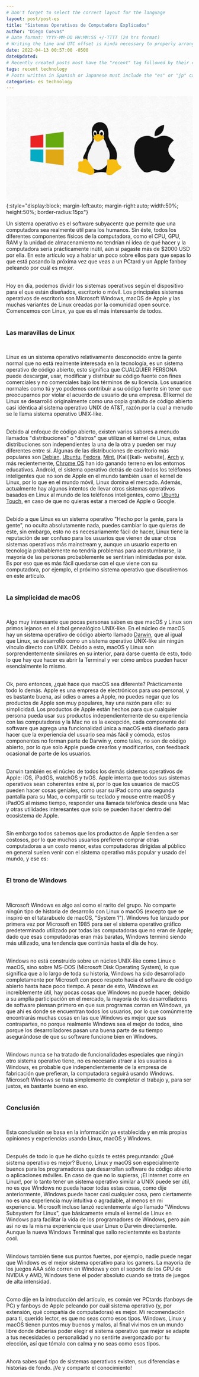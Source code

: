 ```yaml
---
# Don't forget to select the correct layout for the language
layout: post/post-es
title: "Sistemas Operativos de Computadora Explicados"
author: "Diego Cuevas"
# Date format: YYYY-MM-DD HH:MM:SS +/-TTTT (24 hrs format)
# Writing the time and UTC offset is kinda necessary to properly arrange the posts in their respective indexes
date: 2022-04-13 00:57:00 -0500
dateUpdated:
# Recently created posts most have the "recent" tag followed by their category in the "tags" variable. Remove "recent" after a while
tags: recent technology
# Posts written in Spanish or Japanese must include the "es" or "jp" category respectively AS THE FIRST one listed. Then write its normal category
categories: es technology
---
```


![Computer OSs](/assets/img/os-image.jpeg){:style="display:block; margin-left:auto; margin-right:auto; width:50%; height:50%; border-radius:15px"} <br>

Un sistema operativo es el software subyacente que permite que una computadora sea realmente útil para los humanos. Sin éste, todos los diferentes componentes físicos de la computadora, como el CPU, GPU, RAM y la unidad de almacenamiento no tendrían ni idea de qué hacer y la computadora sería prácticamente inútil, aún si pagaste más de $2000 USD por ella. En este artículo voy a hablar un poco sobre ellos para que sepas lo que está pasando la próxima vez que veas a un PCtard y un Apple fanboy peleando por cuál es mejor.
<br><br>

Hoy en día, podemos dividir los sistemas operativos según el dispositivo para el que están diseñados, escritorio o móvil. Los principales sistemas operativos de escritorio son Microsoft Windows, macOS de Apple y las muchas variantes de Linux creadas por la comunidad open source. Comencemos con Linux, ya que es el más interesante de todos.
<br><br>

### Las maravillas de Linux
<br>

Linux es un sistema operativo relativamente desconocido entre la gente normal que no está realmente interesada en la tecnología, es un sistema operativo de código abierto, esto significa que CUALQUIER PERSONA puede descargar, usar, modificar y distribuir su código fuente con fines comerciales y no comerciales bajo los términos de su licencia. Los usuarios normales como tú y yo podemos contribuir a su código fuente sin tener que preocuparnos por violar el acuerdo de usuario de una empresa. El kernel de Linux se desarrolló originalmente como una copia gratuita de código abierto casi idéntica al sistema operativo UNIX de AT&T, razón por la cual a menudo se le llama sistema operativo UNIX-like.
<br><br>

Debido al enfoque de código abierto, existen varios sabores a menudo llamados "distribuciones" o "distros" que utilizan el kernel de Linux, estas distribuciones son independientes la una de la otra y pueden ser muy diferentes entre sí. Algunas de las distribuciones de escritorio más populares son [Debian][debian-website], [Ubuntu][ubuntu-website], [Fedora][fedora-website], [Mint][mint-website], [Kali][kali- website], [Arch][arch-website] y, más recientemente, [Chrome OS][chromeOs-website] han ido ganando terreno en los entornos educativos. Android, el sistema operativo detrás de casi todos los teléfonos inteligentes que no son de Apple en el mundo también usan el kernel de Linux, por lo que en el mundo móvil, Linux domina el mercado. Además, actualmente hay algunos intentos de llevar otros sistemas operativos basados ​​en Linux al mundo de los teléfonos inteligentes, como [Ubuntu Touch][ubuntuTouch-website], en caso de que no quieras estar a merced de Apple o Google.
<br><br>

Debido a que Linux es un sistema operativo "Hecho por la gente, para la gente", no oculta absolutamente nada, puedes cambiar lo que quieras de éste, sin embargo, esto no es necesariamente fácil de hacer, Linux tiene la reputación de ser confuso para los usuarios que vienen de usar otros sistemas operativos más mainstream y, aunque un usuario experto en tecnología probablemente no tendría problemas para acostumbrarse, la mayoría de las personas probablemente se sentirían intimidadas por éste. Es por eso que es más fácil quedarse con el que viene con su computadora, por ejemplo, el próximo sistema operativo que discutiremos en este artículo.
<br><br>

### La simplicidad de macOS
<br>

Algo muy interesante que pocas personas saben es que macOS y Linux son primos lejanos en el árbol genealógico UNIX-like. En el núcleo de macOS hay un sistema operativo de código abierto llamado [Darwin][darwin-repository], que al igual que Linux, se desarrolló como un sistema operativo UNIX-like sin ningún vínculo directo con UNIX. Debido a esto, macOS y Linux son sorprendentemente similares en su interior, para darse cuenta de esto, todo lo que hay que hacer es abrir la Terminal y ver cómo ambos pueden hacer esencialmente lo mismo.
<br><br>

Ok, pero entonces, ¿qué hace que macOS sea diferente? Prácticamente todo lo demás. Apple es una empresa de electrónicos para uso personal, y es bastante buena, así odies o ames a Apple, no puedes negar que los productos de Apple son muy populares, hay una razón para ello: su simplicidad. Los productos de Apple están hechos para que cualquier persona pueda usar sus productos independientemente de su experiencia con las computadoras y la Mac no es la excepción, cada componente del software que agrega una funcionalidad única a macOS está diseñado para hacer que la experiencia del usuario sea más fácil y cómoda, estos componentes no forman parte de Darwin y, como tales, no son de código abierto, por lo que solo Apple puede crearlos y modificarlos, con feedback ocasional de parte de los usuarios.
<br><br>

Darwin también es el núcleo de todos los demás sistemas operativos de Apple: iOS, iPadOS, watchOS y tvOS. Apple intenta que todos sus sistemas operativos sean coherentes entre sí, por lo que los usuarios de macOS pueden hacer cosas geniales, como usar su iPad como una segunda pantalla para su Mac, o compartir su teclado y mouse entre macOS y iPadOS al mismo tiempo, responder una llamada telefónica desde una Mac y otras utilidades interesantes que solo se pueden hacer dentro del ecosistema de Apple.
<br><br>

Sin embargo todos sabemos que los productos de Apple tienden a ser costosos, por lo que muchos usuarios prefieren comprar otras computadoras a un costo menor, estas computadoras dirigidas al público en general suelen venir con el sistema operativo más popular y usado del mundo, y ese es:
<br><br>

### El trono de Windows
<br>

Microsoft Windows es algo así como el rarito del grupo. No comparte ningún tipo de historia de desarrollo con Linux o macOS (excepto que se inspiró en el tatarabuelo de macOS, "System 1"). Windows fue lanzado por primera vez por Microsoft en 1985 para ser el sistema operativo gráfico predeterminado utilizado por todas las computadoras que no eran de Apple; dado que esas computadoras eran más baratas, Windows terminó siendo más utilizado, una tendencia que continúa hasta el día de hoy.
<br><br>

Windows no está construido sobre un núcleo UNIX-like como Linux o macOS, sino sobre MS-DOS (Microsoft Disk Operating System), lo que significa que a lo largo de toda su historia, Windows ha sido desarrollado completamente por Microsoft con poco respeto hacia el software de código abierto hasta hace poco tiempo. A pesar de esto, Windows es increíblemente útil, hay pocas cosas que Windows no puede hacer; debido a su amplia participación en el mercado, la mayoría de los desarrolladores de software piensan primero en que sus programas corran en Windows, ya que ahí es donde se encuentran todos los usuarios, por lo que comúnmente encontrarás muchas cosas en las que Windows es mejor que sus contrapartes, no porque realmente Windows sea el mejor de todos, sino porque los desarrolladores pasan una buena parte de su tiempo asegurándose de que su software funcione bien en Windows.
<br><br>

Windows nunca se ha tratado de funcionalidades especiales que ningún otro sistema operativo tiene, no es necesario atraer a los usuarios a Windows, es probable que independientemente de la empresa de fabricación que prefieran, la computadora seguirá usando Windows. Microsoft Windows se trata simplemente de completar el trabajo y, para ser justos, es bastante bueno en eso.
<br><br>

### Conclusión
<br>

Esta conclusión se basa en la información ya establecida y en mis propias opiniones y experiencias usando Linux, macOS y Windows.
<br><br>

Después de todo lo que he dicho quizás te estés preguntando: ¿Qué sistema operativo es mejor? Bueno, Linux y macOS son especialmente buenos para los programadores que desarrollan software de código abierto o aplicaciones móviles. En caso de que no lo supieras, ¡El internet corre en Linux!, por lo tanto tener un sistema operativo similar a UNIX puede ser útil, no es que Windows no pueda hacer todas estas cosas, como dije anteriormente, Windows puede hacer casi cualquier cosa, pero ciertamente no es una experiencia muy intuitiva o agradable, al menos en mi experiencia. Microsoft incluso lanzó recientemente algo llamado "Windows Subsystem for Linux", que básicamente emula el kernel de Linux en Windows para facilitar la vida de los programadores de Windows, pero aún así no es la misma experiencia que usar Linux o Darwin directamente.  Aunque la nueva Windows Terminal que salío recientemnte es bastante cool.
<br><br>

Windows también tiene sus puntos fuertes, por ejemplo, nadie puede negar que Windows es el mejor sistema operativo para los gamers. La mayoría de los juegos AAA sólo corren en Windows y con el soporte de los GPU de NVIDIA y AMD, Windows tiene el poder absoluto cuando se trata de juegos de alta intensidad.
<br><br>

Como dije en la introducción del artículo, es común ver PCtards (fanboys de PC) y fanboys de Apple peleando por cuál sistema operativo (y, por extensión, qué compañía de computadoras) es mejor. Mi recomendación para ti, querido lector, es que no seas como esos tipos. Windows, Linux y macOS tienen puntos muy buenos y malos, al final vivimos en un mundo libre donde deberías poder elegir el sistema operativo que mejor se adapte a tus necesidades o personalidad y no sentirte avergonzado por tu elección, así que tómalo con calma y no seas como esos tipos.
<br><br>

Ahora sabes qué tipo de sistemas operativos existen, sus diferencias e historias de fondo. ¡Ve y comparte el conocimiento!
<br><br>

[debian-website]: https://www.debian.org
[ubuntu-website]: https://ubuntu.com
[fedora-website]: https://getfedora.org
[mint-website]: https://linuxmint.com
[kali-website]: https://www.kali.org
[arch-website]: https://archlinux.org
[chromeOs-website]: https://www.google.com/chromebook/chrome-os/
[ubuntuTouch-website]: https://ubuntu-touch.io
[darwin-repository]: https://github.com/apple/darwin-xnu
